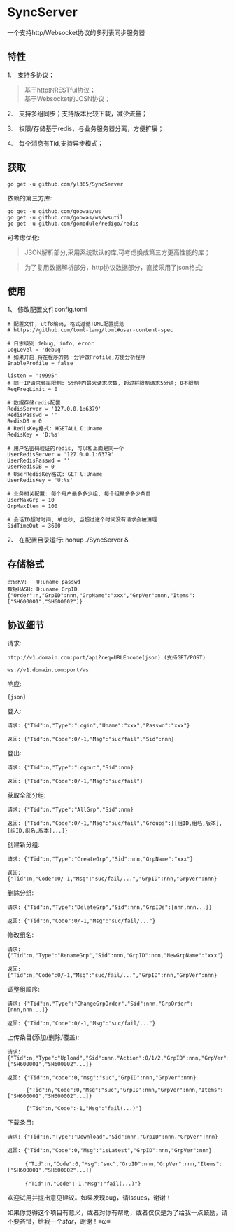 # SyncServer
一个支持http/Websocket协议的多列表同步服务器

## 特性
1.　支持多协议； 
  >基于http的RESTful协议；    
  >基于Websocket的JOSN协议；      
  
2.　支持多组同步；支持版本比较下载，减少流量；

3.　权限/存储基于redis，与业务服务器分离，方便扩展；

4.　每个消息有Tid,支持异步模式；


## 获取
```
go get -u github.com/yl365/SyncServer
```

依赖的第三方库:
```
go get -u github.com/gobwas/ws
go get -u github.com/gobwas/ws/wsutil
go get -u github.com/gomodule/redigo/redis
```

可考虑优化:
  >JSON解析部分,采用系统默认的库,可考虑换成第三方更高性能的库；

  >为了复用数据解析部分，http协议数据部分，直接采用了json格式;


## 使用

1、 修改配置文件config.toml

```
# 配置文件, utf8编码, 格式遵循TOML配置规范
# https://github.com/toml-lang/toml#user-content-spec

# 日志级别 debug, info, error
LogLevel = 'debug'
# 如果开启,将在程序的第一分钟做Profile,方便分析程序
EnableProfile = false

listen = ':9995'
# 同一IP请求频率限制: 5分钟内最大请求次数, 超过将限制请求5分钟; 0不限制
ReqFreqLimit = 0

# 数据存储redis配置
RedisServer = '127.0.0.1:6379'
RedisPasswd = ''
RedisDB = 0
# RedisKey格式: HGETALL D:Uname 
RedisKey = 'D:%s'

# 用户名密码验证的redis, 可以和上面是同一个
UserRedisServer = '127.0.0.1:6379'
UserRedisPasswd = ''
UserRedisDB = 0
# UserRedisKey格式: GET U:Uname 
UserRedisKey = 'U:%s'

# 业务相关配置: 每个用户最多多少组, 每个组最多多少条目
UserMaxGrp = 10
GrpMaxItem = 100

# 会话ID超时时间, 单位秒, 当超过这个时间没有请求会被清理
SidTimeOut = 3600
```

2、 在配置目录运行: nohup ./SyncServer &



## 存储格式

	密码KV:   U:uname passwd
	数据HASH: D:uname GrpID  {"Order":n,"GrpID":nnn,"GrpName":"xxx","GrpVer":nnn,"Items":["SH600001","SH600002"]}

## 协议细节


请求:

	http://v1.domain.com:port/api?req=URLEncode(json) (支持GET/POST)

	ws://v1.domain.com:port/ws
	
响应:

	{json}

	
登入:

	请求: {"Tid":n,"Type":"Login","Uname":"xxx","Passwd":"xxx"}
	
	返回: {"Tid":n,"Code":0/-1,"Msg":"suc/fail","Sid":nnn}

	
登出:

	请求: {"Tid":n,"Type":"Logout","Sid":nnn}
	
	返回: {"Tid":n,"Code":0/-1,"Msg":"suc/fail"}

	
获取全部分组:

	请求: {"Tid":n,"Type":"AllGrp","Sid":nnn}

	返回: {"Tid":n,"Code":0/-1,"Msg":"suc/fail","Groups":[[组ID,组名,版本],[组ID,组名,版本]...]}

	
创建新分组:

	请求: {"Tid":n,"Type":"CreateGrp","Sid":nnn,"GrpName":"xxx"}
	
	返回: {"Tid":n,"Code":0/-1,"Msg":"suc/fail/...","GrpID":nnn,"GrpVer":nnn}

	
删除分组:

	请求: {"Tid":n,"Type":"DeleteGrp","Sid":nnn,"GrpIDs":[nnn,nnn...]}
	
	返回: {"Tid":n,"Code":0/-1,"Msg":"suc/fail/..."}

	
修改组名:

	请求: {"Tid":n,"Type":"RenameGrp","Sid":nnn,"GrpID":nnn,"NewGrpName":"xxx"}
	
	返回: {"Tid":n,"Code":0/-1,"Msg":"suc/fail/...","GrpID":nnn,"GrpVer":nnn}

	
调整组顺序:

	请求: {"Tid":n,"Type":"ChangeGrpOrder","Sid":nnn,"GrpOrder":[nnn,nnn...]}
	
	返回: {"Tid":n,"Code":0/-1,"Msg":"suc/fail/..."}

	
上传条目(添加/删除/覆盖):

	请求: {"Tid":n,"Type":"Upload","Sid":nnn,"Action":0/1/2,"GrpID":nnn,"GrpVer":nnn,"Items":["SH600001","SH600002"...]}
	
	返回: {"Tid":n,"code":0,"msg":"suc","GrpID":nnn,"GrpVer":nnn}
	
		  {"Tid":n,"Code":0,"Msg":"suc","GrpID":nnn,"GrpVer":nnn,"Items":["SH600001","SH600002"...]}
		
		  {"Tid":n,"Code":-1,"Msg":"fail(...)"}
		  
下载条目:

	请求: {"Tid":n,"Type":"Download","Sid":nnn,"GrpID":nnn,"GrpVer":nnn}
	
	返回: {"Tid":n,"Code":0,"Msg":"isLatest","GrpID":nnn,"GrpVer":nnn}
	
		　{"Tid":n,"Code":0,"Msg":"suc","GrpID":nnn,"GrpVer":nnn,"Items":["SH600001","SH600002"...]}
		
		　{"Tid":n,"Code":-1,"Msg":"fail(...)"}


欢迎试用并提出意见建议。如果发现bug，请Issues，谢谢！

如果你觉得这个项目有意义，或者对你有帮助，或者仅仅是为了给我一点鼓励，请不要吝惜，给我一个*star*，谢谢！≡ω≡

